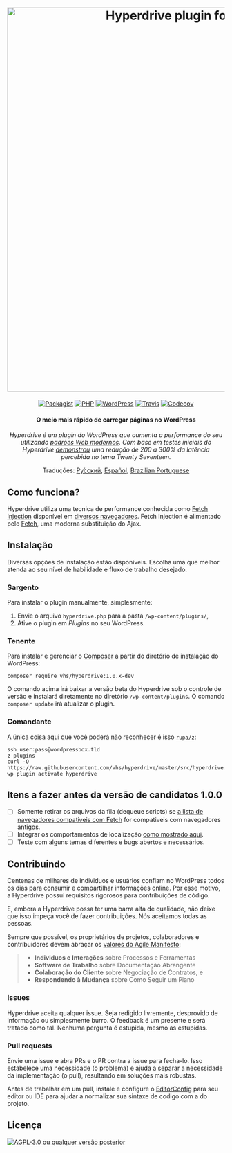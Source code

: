 <h1 align="center">
  <a href="http://hyperdrive.vhs.codeberg.page"><img src="https://codeberg.org/vhs/hyperdrive/blob/master/logo.png" alt="Hyperdrive plugin for WordPress" title="Hyperdrive - The fastest way to load pages in WordPress" width="888"></a>
  <span style="clip: rect(1px, 1px, 1px, 1px); clip-path: polygon(0px 0px, 0px 0px,0px 0px, 0px 0px); position: absolute !important; white-space: nowrap; height: 1px; width: 1px; overflow: hidden;">Hyperdrive</span>
</h1>

<p align="center">
  <a href="https://packagist.org/packages/vhs/hyperdrive"><img src="https://img.shields.io/packagist/v/vhs/hyperdrive.svg?style=flat-square" alt="Packagist"></a>
  <a href="https://php.net/"><img src="https://img.shields.io/badge/php-%3E%3D%205.6-8892BF.svg?style=flat-square" alt="PHP"></a>
  <a href="https://wordpress.com/"><img src="https://img.shields.io/badge/wordpress-%3E%3D%204.6-0087BE.svg?style=flat-square" alt="WordPress"></a>
  <a href="https://travis-ci.org/vhs/hyperdrive"><img src="https://img.shields.io/travis/vhs/hyperdrive.svg?style=flat-square" alt="Travis"></a>
  <a href="https://codecov.io/gh/vhs/hyperdrive"><img src="https://img.shields.io/codecov/c/github/vhs/hyperdrive.svg?style=flat-square" alt="Codecov"></a>
</p>

<h4 align="center">O meio mais rápido de carregar páginas no WordPress</h4>

<p align="center"><em>Hyperdrive é um plugin do WordPress que aumenta a performance do seu utilizando <a href="https://fetch.spec.whatwg.org/">padrões Web modernos</a>. Com base em testes iniciais do Hyperdrive <a href="https://hackernoon.com/putting-wordpress-into-hyperdrive-4705450dffc2">demonstrou</a> uma redução de 200 a 300% da latência percebida no tema Twenty Seventeen.</em></p>

<p align="center">
  Traduções:
  <a href="docs/README_ru.md">Pу́сский</a>,
  <a href="docs/README_es-419.md">Español</a>,
  <a href="docs/README_pt-br.md">Brazilian Portuguese</a>
</p>

## Como funciona?

Hyperdrive utiliza uma tecnica de performance conhecida como [Fetch Injection](https://hackcabin.com/post/managing-async-dependencies-javascript/) disponível em [diversos navegadores](http://caniuse.com/#search=fetch). Fetch Injection é alimentado pelo [Fetch](https://github.com/whatwg/fetch), uma moderna substituição do Ajax.

## Instalação

Diversas opções de instalação estão disponíveis. Escolha uma que melhor atenda ao seu nível de habilidade e fluxo de trabalho desejado.

### Sargento

Para instalar o plugin manualmente, simplesmente:

1. Envie o arquivo `hyperdrive.php` para a pasta `/wp-content/plugins/`,
1. Ative o plugin em *Plugins* no seu WordPress.

### Tenente

Para instalar e gerenciar o [Composer](https://getcomposer.org/doc/00-intro.md#installation-linux-unix-osx) a partir do diretório de instalação do WordPress:

    composer require vhs/hyperdrive:1.0.x-dev

O comando acima irá baixar a versão beta do Hyperdrive sob o controle de versão e instalará diretamente no diretório `/wp-content/plugins`. O comando `composer update` irá atualizar o plugin.

### Comandante

A única coisa aqui que você poderá não reconhecer é isso [`rupa/z`](https://github.com/rupa/z/):

```shell
ssh user:pass@wordpressbox.tld
z plugins
curl -O https://raw.githubusercontent.com/vhs/hyperdrive/master/src/hyperdrive.php
wp plugin activate hyperdrive
```

## Itens a fazer antes da versão de candidatos 1.0.0

- [ ] Somente retirar os arquivos da fila (dequeue scripts) se [a lista de navegadores compativeis com Fetch](http://caniuse.com/#search=fetch) for compativeis com navegadores antigos.
- [ ] Integrar os comportamentos de localização [como mostrado aqui](https://gist.github.com/vhs/64e8380010e43a526fb9c9ee511fad17#file-functions-php-L507).
- [ ] Teste com alguns temas diferentes e bugs abertos e necessários.

## Contribuindo

Centenas de milhares de individuos e usuários confiam no WordPress todos os dias para consumir e compartilhar informações online. Por esse motivo, a Hyperdrive possui requisitos rigorosos para contribuições de código.

E, embora a Hyperdrive possa ter uma barra alta de qualidade, não deixe que isso impeça você de fazer contribuições. Nós aceitamos todas as pessoas.

Sempre que possível, os proprietários de projetos, colaboradores e contribuidores devem abraçar os [valores do Agile Manifesto](https://pragdave.me/blog/2014/03/04/time-to-kill-agile.html):

> - **Individuos e Interações** sobre Processos e Ferramentas
> - **Software de Trabalho** sobre Documentação Abrangente
> - **Colaboração do Cliente** sobre Negociação de Contratos, e
> - **Respondendo à Mudança** sobre Como Seguir um Plano

### Issues

Hyperdrive aceita qualquer issue. Seja redigido livremente, desprovido de informação ou simplesmente burro. O feedback é um presente e será tratado como tal. Nenhuma pergunta é estupida, mesmo as estupidas.

### Pull requests

Envie uma issue e abra PRs e o PR contra a issue para fecha-lo. Isso estabelece uma necessidade (o problema) e ajuda a separar a necessidade da implementação (o pull), resultando em soluções mais robustas.

Antes de trabalhar em um pull, instale e configure o [EditorConfig](http://editorconfig.org/) para seu editor ou IDE para ajudar a normalizar sua sintaxe de codigo com a do projeto.

## Licença

[![AGPL-3.0 ou qualquer versão posterior](https://img.shields.io/github/license/vhs/hyperdrive.svg?style=flat-square)](https://codeberg.org/vhs/hyperdrive/blob/master/COPYING)
